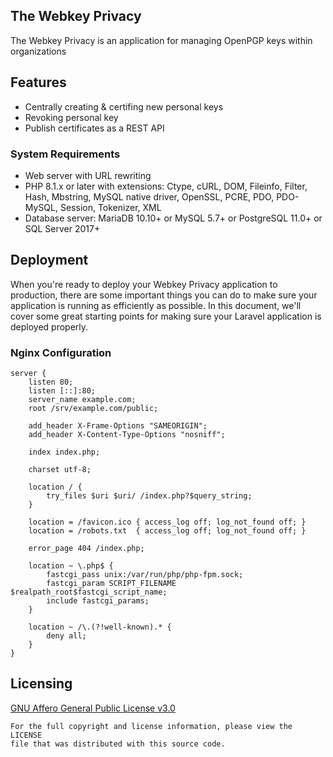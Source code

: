 The Webkey Privacy
-------------------
The Webkey Privacy is an application for managing OpenPGP keys within organizations

## Features
- Centrally creating & certifing new personal keys
- Revoking personal key
- Publish certificates as a REST API

### System Requirements
* Web server with URL rewriting
* PHP 8.1.x or later with extensions: Ctype, cURL, DOM, Fileinfo, Filter, Hash,
Mbstring, MySQL native driver, OpenSSL, PCRE, PDO, PDO-MySQL, Session, Tokenizer, XML
* Database server: MariaDB 10.10+ or MySQL 5.7+ or PostgreSQL 11.0+ or SQL Server 2017+

## Deployment
When you're ready to deploy your Webkey Privacy application to production,
there are some important things you can do to make sure your
application is running as efficiently as possible.
In this document, we'll cover some great starting points
for making sure your Laravel application is deployed properly.

### Nginx Configuration
```nginx
server {
    listen 80;
    listen [::]:80;
    server_name example.com;
    root /srv/example.com/public;
 
    add_header X-Frame-Options "SAMEORIGIN";
    add_header X-Content-Type-Options "nosniff";
 
    index index.php;
 
    charset utf-8;
 
    location / {
        try_files $uri $uri/ /index.php?$query_string;
    }
 
    location = /favicon.ico { access_log off; log_not_found off; }
    location = /robots.txt  { access_log off; log_not_found off; }
 
    error_page 404 /index.php;
 
    location ~ \.php$ {
        fastcgi_pass unix:/var/run/php/php-fpm.sock;
        fastcgi_param SCRIPT_FILENAME $realpath_root$fastcgi_script_name;
        include fastcgi_params;
    }
 
    location ~ /\.(?!well-known).* {
        deny all;
    }
}
```

## Licensing
[GNU Affero General Public License v3.0](LICENSE)

    For the full copyright and license information, please view the LICENSE
    file that was distributed with this source code.
